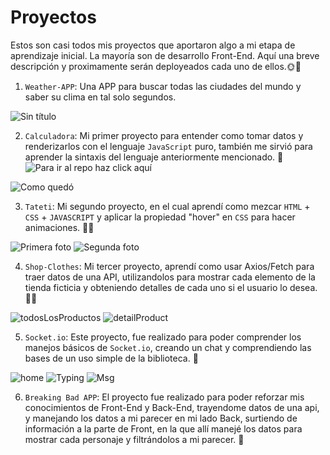 # Proyectos

Estos son casi todos mis proyectos que aportaron algo a mi etapa de aprendizaje inicial. La mayoría son de desarrollo Front-End.
Aquí una breve descripción y proximamente serán deployeados cada uno de ellos.🌞🌈

1. `Weather-APP`: Una APP para buscar todas las ciudades del mundo y saber su clima en tal solo segundos.

![Sin título](https://user-images.githubusercontent.com/73850740/133541385-6746a025-2f99-4e9a-a212-48ccd1ac540e.png)

2. `Calculadora`: Mi primer proyecto para entender como tomar datos y renderizarlos con el lenguaje `JavaScript` puro, también me sirvió para aprender la sintaxis del lenguaje anteriormente mencionado. 🦧
![Para ir al repo haz click aquí](https://github.com/FacuRearte/Proyectos/tree/master/Calculadora)

![Como quedó](https://user-images.githubusercontent.com/73850740/133543384-fe06d039-950b-44ca-95d6-db35aaee8ec5.png)


3. `Tateti`: Mi segundo proyecto, en el cual aprendí como mezcar `HTML` + `CSS` + `JAVASCRIPT` y aplicar la propiedad "hover" en `CSS` para hacer animaciones. 🤼‍♂️

![Primera foto](https://user-images.githubusercontent.com/73850740/133543408-7f076c9b-6870-463b-992e-2e6776a79cce.png)
![Segunda foto](https://user-images.githubusercontent.com/73850740/133543410-b5f87717-3e6d-4dd6-928f-89e9d615f788.png)


4. `Shop-Clothes`: Mi tercer proyecto, aprendí como usar Axios/Fetch para traer datos de una API, utilizandolos para mostrar cada elemento de la tienda ficticia y obteniendo detalles de cada uno si el usuario lo desea. 👨‍🔧

![todosLosProductos](https://user-images.githubusercontent.com/73850740/133543430-359c8ce4-e9eb-4c66-b777-4c159594e008.png)
![detailProduct](https://user-images.githubusercontent.com/73850740/133543435-00d00b76-4d7a-437d-a800-39bfddb42fe1.png)


5. `Socket.io`: Este proyecto, fue realizado para poder comprender los manejos básicos de `Socket.io`, creando un chat y comprendiendo las bases de un uso simple de la biblioteca. 💯

![home](https://user-images.githubusercontent.com/73850740/133543451-87fc5471-5268-4f2b-8f95-20ec396f0f5c.png)
![Typing](https://user-images.githubusercontent.com/73850740/133543455-c0fa951f-3916-4793-abf8-d48b86bcc2df.png)
![Msg](https://user-images.githubusercontent.com/73850740/133543460-fb990580-f41d-4371-946b-9b12080f3db9.png)


6. `Breaking Bad APP`: El proyecto fue realizado para poder reforzar mis conocimientos de Front-End y Back-End, trayendome datos de una api, y manejando los datos a mi parecer en mi lado Back, surtiendo de información a la parte de Front, en la que allí manejé los datos para mostrar cada personaje y filtrándolos a mi parecer. 👀


